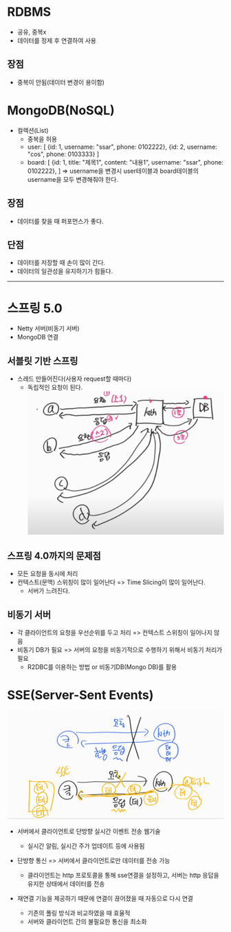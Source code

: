 # RDBMS

- 공유, 중복x
- 데이터를 정제 후 연결하여 사용

## 장점
- 중복이 안됨(데이터 변경이 용이함)

# MongoDB(NoSQL)

- 컬렉션(List)
  - 중복을 허용
  - user: [
    {id: 1, username: "ssar", phone: 0102222},
    {id: 2, username: "cos", phone: 0103333}
    ]
  - board: [
    {id: 1, title: "제목1", content: "내용1", username: "ssar", phone: 0102222},
    ]
  => username을 변경시 user테이블과 board테이블의 username을 모두 변경해줘야 한다.

## 장점
- 데이터를 찾을 때 퍼포먼스가 좋다.

## 단점
- 데이터를 저장할 때 손이 많이 간다.
- 데이터의 일관성을 유지하기가 힘들다.

---

# 스프링 5.0
- Netty 서버(비동기 서버)
- MongoDB 연결

## 서블릿 기반 스프링
- 스레드 만들어진다(사용자 request할 때마다)
  - 독립적인 요청이 된다.
![alt text](./Images/image.png)

## 스프링 4.0까지의 문제점
- 모든 요청을 동시에 처리
- 컨텍스트(문맥) 스위칭이 많이 일어난다 => Time Slicing이 많이 일어난다.
  - 서버가 느려진다.

## 비동기 서버
- 각 클라이언트의 요청을 우선순위를 두고 처리 => 컨텍스트 스위칭이 일어나지 않음
- 비동기 DB가 필요 => 서버의 요청을 비동기적으로 수행하기 위해서 비동기 처리가 필요
  - R2DBC를 이용하는 방법 or 비동기DB(Mongo DB)를 활용

# SSE(Server-Sent Events)
![alt text](./Images/image-1.png)

- 서버에서 클라이언트로 단방향 실시간 이벤트 전송 웹기술
  - 실시간 알림, 실시간 주가 업데이트 등에 사용됨

- 단방향 통신 => 서버에서 클라이언트로만 데이터를 전송 가능
  - 클라이언트는 http 프로토콜을 통해 sse연결을 설정하고, 서버는 http 응답을 유지한 상태에서 데이터를 전송

- 재연결 기능을 제공하기 때문에 연결이 끊어졌을 때 자동으로 다시 연결
  - 기존의 폴링 방식과 비교하였을 때 효율적
  - 서버와 클라이언트 간의 불필요한 통신을 최소화